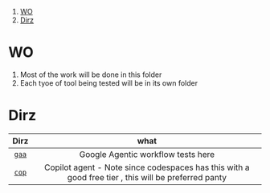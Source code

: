 1. [WO](#wo)
2. [Dirz](#dirz)

# WO

1. Most of the work will be done in this folder
2. Each tyoe of tool being tested will be in its own folder

# Dirz

|      Dirz       |                                                what                                                 |
| :-------------: | :-------------------------------------------------------------------------------------------------: |
| [`gaa`](./gaa/) |                                 Google Agentic workflow tests here                                  |
| [`cop`](./cop/) | Copilot agent - Note since codespaces has this with a good free tier , this will be preferred panty |
